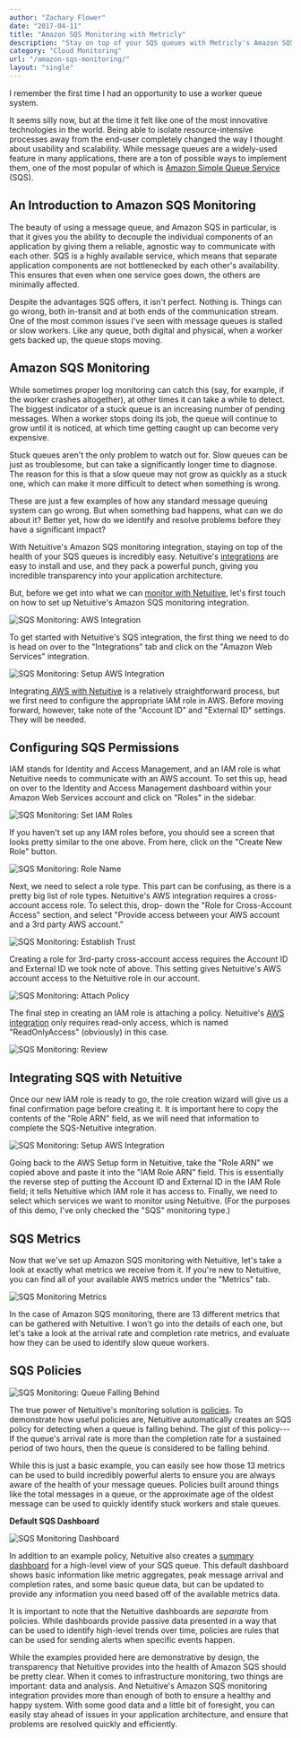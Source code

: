 ```yaml
---
author: "Zachary Flower"
date: "2017-04-11"
title: "Amazon SQS Monitoring with Metricly"
description: "Stay on top of your SQS queues with Metricly's Amazon SQS monitoring. Easy to install & use, Metricly offers unmatched insight into your AWS architecture."
category: "Cloud Monitoring"
url: "/amazon-sqs-monitoring/"
layout: "single"
---
```


I remember the first time I had an opportunity to use a worker queue system.

It seems silly now, but at the time it felt like one of the most innovative technologies in the world. Being able to isolate resource-intensive processes away from the end-user completely changed the way I thought about usability and scalability. While message queues are a widely-used feature in many applications, there are a ton of possible ways to implement them, one of the most popular of which is [Amazon Simple Queue Service](https://aws.amazon.com/sqs/) (SQS).

An Introduction to Amazon SQS Monitoring
----------------------------------------

The beauty of using a message queue, and Amazon SQS in particular, is that it gives you the ability to decouple the individual components of an application by giving them a reliable, agnostic way to communicate with each other. SQS is a highly available service, which means that separate application components are not bottlenecked by each other's availability. This ensures that even when one service goes down, the others are minimally affected.

Despite the advantages SQS offers, it isn't perfect. Nothing is. Things can go wrong, both in-transit and at both ends of the communication stream. One of the most common issues I've seen with message queues is stalled or slow workers. Like any queue, both digital and physical, when a worker gets backed up, the queue stops moving.

Amazon SQS Monitoring
---------------------

While sometimes proper log monitoring can catch this (say, for example, if the worker crashes altogether), at other times it can take a while to detect. The biggest indicator of a stuck queue is an increasing number of pending messages. When a worker stops doing its job, the queue will continue to grow until it is noticed, at which time getting caught up can become very expensive.

Stuck queues aren't the only problem to watch out for. Slow queues can be just as troublesome, but can take a significantly longer time to diagnose. The reason for this is that a slow queue may not grow as quickly as a stuck one, which can make it more difficult to detect when something is wrong.

These are just a few examples of how any standard message queuing system can go wrong. But when something bad happens, what can we do about it? Better yet, how do we identify and resolve problems before they have a significant impact?

With Netuitive's Amazon SQS monitoring integration, staying on top of the health of your SQS queues is incredibly easy. Netuitive's [integrations](https://docs.metricly.com/integrations/) are easy to install and use, and they pack a powerful punch, giving you incredible transparency into your application architecture.

But, before we get into what we can [monitor with Netuitive](/product), let's first touch on how to set up Netuitive's Amazon SQS monitoring integration.

![SQS Monitoring: AWS Integration](https://s3-us-west-2.amazonaws.com/com-netuitive-app-usw2-public/wp-content/uploads/2017/07/SetUpAWSIntegration-1024x304.png)

To get started with Netuitive's SQS integration, the first thing we need to do is head on over to the "Integrations" tab and click on the "Amazon Web Services" integration.

![SQS Monitoring: Setup AWS Integration](https://s3-us-west-2.amazonaws.com/com-netuitive-app-usw2-public/wp-content/uploads/2017/07/SetUpAWSIntegration2.png)

Integrating[ AWS with Netuitive](/getting-started-metricly-aws/) is a relatively straightforward process, but we first need to configure the appropriate IAM role in AWS. Before moving forward, however, take note of the "Account ID" and "External ID" settings. They will be needed.

Configuring SQS Permissions
---------------------------

IAM stands for Identity and Access Management, and an IAM role is what Netuitive needs to communicate with an AWS account. To set this up, head on over to the Identity and Access Management dashboard within your Amazon Web Services account and click on "Roles" in the sidebar.

![SQS Monitoring: Set IAM Roles](https://s3-us-west-2.amazonaws.com/com-netuitive-app-usw2-public/wp-content/uploads/2017/07/IAMRoles-1024x156.png)

If you haven't set up any IAM roles before, you should see a screen that looks pretty similar to the one above. From here, click on the "Create New Role" button.

![SQS Monitoring: Role Name](https://s3-us-west-2.amazonaws.com/com-netuitive-app-usw2-public/wp-content/uploads/2017/07/Role-Name.png)

Next, we need to select a role type. This part can be confusing, as there is a pretty big list of role types. Netuitive's AWS integration requires a cross-account access role. To select this, drop- down the "Role for Cross-Account Access" section, and select "Provide access between your AWS account and a 3rd party AWS account."

![SQS Monitoring: Establish Trust](https://s3-us-west-2.amazonaws.com/com-netuitive-app-usw2-public/wp-content/uploads/2017/07/Establish-Trust-1024x171.png)

Creating a role for 3rd-party cross-account access requires the Account ID and External ID we took note of above. This setting gives Netuitive's AWS account access to the Netuitive role in our account.

![SQS Monitoring: Attach Policy](https://s3-us-west-2.amazonaws.com/com-netuitive-app-usw2-public/wp-content/uploads/2017/07/AttachPolicy-1024x585.png)

The final step in creating an IAM role is attaching a policy. Netuitive's [AWS integration](/aws-monitoring-best-practices/) only requires read-only access, which is named "ReadOnlyAccess" (obviously) in this case.

![SQS Monitoring: Review](https://s3-us-west-2.amazonaws.com/com-netuitive-app-usw2-public/wp-content/uploads/2017/07/Review.png)

Integrating SQS with Netuitive
------------------------------

Once our new IAM role is ready to go, the role creation wizard will give us a final confirmation page before creating it. It is important here to copy the contents of the "Role ARN" field, as we will need that information to complete the SQS-Netuitive integration.

![SQS Monitoring: Setup AWS Integration](https://s3-us-west-2.amazonaws.com/com-netuitive-app-usw2-public/wp-content/uploads/2017/07/SetUpAWSIntegration2.png)

Going back to the AWS Setup form in Netuitive, take the "Role ARN" we copied above and paste it into the "IAM Role ARN" field. This is essentially the reverse step of putting the Account ID and External ID in the IAM Role field; it tells Netuitive which IAM role it has access to. Finally, we need to select which services we want to monitor using Netuitive. (For the purposes of this demo, I've only checked the "SQS" monitoring type.)

SQS Metrics
-----------

Now that we've set up Amazon SQS monitoring with Netuitive, let's take a look at exactly what metrics we receive from it. If you're new to Netuitive, you can find all of your available AWS metrics under the "Metrics" tab.

![SQS Monitoring Metrics](https://s3-us-west-2.amazonaws.com/com-netuitive-app-usw2-public/wp-content/uploads/2017/07/SQS-Metrics-1024x717.png)

In the case of Amazon SQS monitoring, there are 13 different metrics that can be gathered with Netuitive. I won't go into the details of each one, but let's take a look at the arrival rate and completion rate metrics, and evaluate how they can be used to identify slow queue workers.

SQS Policies
------------

![SQS Monitoring: Queue Falling Behind](https://s3-us-west-2.amazonaws.com/com-netuitive-app-usw2-public/wp-content/uploads/2017/07/SQS-Queue-Falling-Behind.png)

The true power of Netuitive's monitoring solution is [policies](/reduce-alert-multi-criteria-policies). To demonstrate how useful policies are, Netuitive automatically creates an SQS policy for detecting when a queue is falling behind. The gist of this policy---If the queue's arrival rate is more than the completion rate for a sustained period of two hours, then the queue is considered to be falling behind.

While this is just a basic example, you can easily see how those 13 metrics can be used to build incredibly powerful alerts to ensure you are always aware of the health of your message queues. Policies built around things like the total messages in a queue, or the approximate age of the oldest message can be used to quickly identify stuck workers and stale queues.

**Default SQS Dashboard**

![SQS Monitoring Dashboard](https://s3-us-west-2.amazonaws.com/com-netuitive-app-usw2-public/wp-content/uploads/2017/07/SQS-Dashboard-1024x537.png)

In addition to an example policy, Netuitive also creates a [summary dashboard](/devops-dashboard-best-practices) for a high-level view of your SQS queue. This default dashboard shows basic information like metric aggregates, peak message arrival and completion rates, and some basic queue data, but can be updated to provide any information you need based off of the available metrics data.

It is important to note that the Netuitive dashboards are *separate* from policies. While dashboards provide passive data presented in a way that can be used to identify high-level trends over time, policies are rules that can be used for sending alerts when specific events happen.

While the examples provided here are demonstrative by design, the transparency that Netuitive provides into the health of Amazon SQS should be pretty clear. When it comes to infrastructure monitoring, two things are important: data and analysis. And Netuitive's Amazon SQS monitoring integration provides more than enough of both to ensure a healthy and happy system. With some good data and a little bit of foresight, you can easily stay ahead of issues in your application architecture, and ensure that problems are resolved quickly and efficiently.
